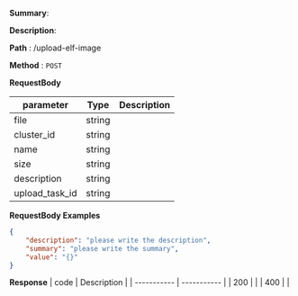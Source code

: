 **Summary**: 

**Description**: 

**Path** : /upload-elf-image

**Method** : `POST`


**RequestBody**

| parameter | Type | Description |
| ----------- | ----------- |----------- |
| file  |  string  |    |
| cluster_id  |  string  |    |
| name  |  string  |    |
| size  |  string  |    |
| description  |  string  |    |
| upload_task_id  |  string  |    |


**RequestBody Examples** 

```json
{
    "description": "please write the description",
    "summary": "please write the summary",
    "value": "{}"
}
```

**Response**
| code      | Description |
| ----------- | ----------- |
|  200   |       |
|  400   |       |

